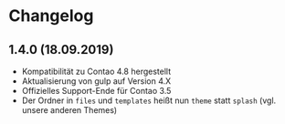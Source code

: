 # Changelog

## 1.4.0 (18.09.2019)
- Kompatibilität zu Contao 4.8 hergestellt 
- Aktualisierung von gulp auf Version 4.X 
- Offizielles Support-Ende für Contao 3.5
- Der Ordner in `files` und `templates` heißt nun `theme` statt `splash` (vgl. unsere anderen Themes)
